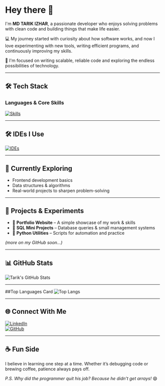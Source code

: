 # Hey there 👋  
I'm **MD TARIK IZHAR**, a passionate developer who enjoys solving problems with clean code and building things that make life easier.  

💻 My journey started with curiosity about how software works, and now I love experimenting with new tools, writing efficient programs, and continuously improving my skills.  

🚀 I'm focused on writing scalable, reliable code and exploring the endless possibilities of technology.  

---

## 🛠️ Tech Stack  

### Languages & Core Skills  
[![Skills](https://skillicons.dev/icons?i=js,html,css,py,c,mysql)](https://github.com/mdtarik-izhar)

---

## 🛠️ IDEs I Use  
[![IDEs](https://skillicons.dev/icons?i=vscode,replit,pycharm,androidstudio)](https://github.com/mdtarik-izhar)

---

## 🌱 Currently Exploring  
- Frontend development basics  
- Data structures & algorithms  
- Real-world projects to sharpen problem-solving  

---

## 📂 Projects & Experiments  
- 🔹 **Portfolio Website** – A simple showcase of my work & skills  
- 🔹 **SQL Mini Projects** – Database queries & small management systems  
- 🔹 **Python Utilities** – Scripts for automation and practice  

*(more on my GitHub soon...)*  

---




## 📊 GitHub Stats  

![Tarik's GitHub Stats](https://github-readme-stats.vercel.app/api?username=mdtarik-izhar&show_icons=true&theme=tokyonight)  

---

##Top Languages Card
![Top Langs](https://github-readme-stats.vercel.app/api/top-langs/?username=mdtarik-izhar&layout=compact&theme=radical)

---

## 🌐 Connect With Me  

[![LinkedIn](https://skillicons.dev/icons?i=linkedin)](https://www.linkedin.com/in/md-tarik-izhar)  
[![GitHub](https://skillicons.dev/icons?i=github)](https://github.com/mdtarik-izhar)  

---

## ☕ Fun Side  
I believe in learning one step at a time. Whether it’s debugging code or brewing coffee, patience always pays off.  

*P.S. Why did the programmer quit his job? Because he didn’t get arrays!* 😄
